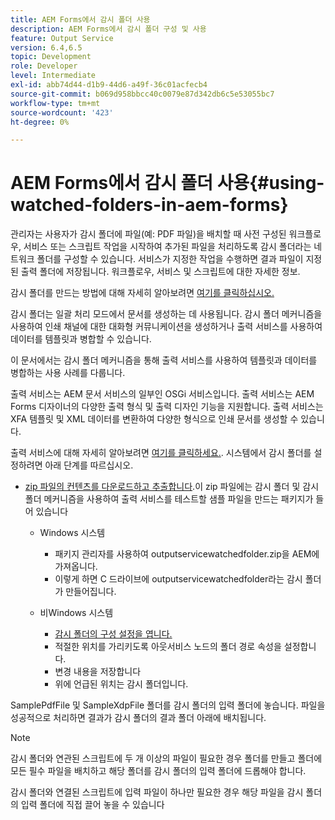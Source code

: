 ```yaml
---
title: AEM Forms에서 감시 폴더 사용
description: AEM Forms에서 감시 폴더 구성 및 사용
feature: Output Service
version: 6.4,6.5
topic: Development
role: Developer
level: Intermediate
exl-id: abb74d44-d1b9-44d6-a49f-36c01acfecb4
source-git-commit: b069d958bbcc40c0079e87d342db6c5e53055bc7
workflow-type: tm+mt
source-wordcount: '423'
ht-degree: 0%

---
```


# AEM Forms에서 감시 폴더 사용{#using-watched-folders-in-aem-forms}

관리자는 사용자가 감시 폴더에 파일(예: PDF 파일)을 배치할 때 사전 구성된 워크플로우, 서비스 또는 스크립트 작업을 시작하여 추가된 파일을 처리하도록 감시 폴더라는 네트워크 폴더를 구성할 수 있습니다. 서비스가 지정한 작업을 수행하면 결과 파일이 지정된 출력 폴더에 저장됩니다. 워크플로우, 서비스 및 스크립트에 대한 자세한 정보.

감시 폴더를 만드는 방법에 대해 자세히 알아보려면 [여기를 클릭하십시오.](https://helpx.adobe.com/experience-manager/6-4/forms/using/Creating-Configure-watched-folder.html)

감시 폴더는 일괄 처리 모드에서 문서를 생성하는 데 사용됩니다. 감시 폴더 메커니즘을 사용하여 인쇄 채널에 대한 대화형 커뮤니케이션을 생성하거나 출력 서비스를 사용하여 데이터를 템플릿과 병합할 수 있습니다.

이 문서에서는 감시 폴더 메커니즘을 통해 출력 서비스를 사용하여 템플릿과 데이터를 병합하는 사용 사례를 다룹니다.

출력 서비스는 AEM 문서 서비스의 일부인 OSGi 서비스입니다. 출력 서비스는 AEM Forms 디자이너의 다양한 출력 형식 및 출력 디자인 기능을 지원합니다. 출력 서비스는 XFA 템플릿 및 XML 데이터를 변환하여 다양한 형식으로 인쇄 문서를 생성할 수 있습니다.

출력 서비스에 대해 자세히 알아보려면 [여기를 클릭하세요.](https://helpx.adobe.com/aem-forms/6/output-service.html).
시스템에서 감시 폴더를 설정하려면 아래 단계를 따르십시오.
* [zip 파일의 컨텐츠를 다운로드하고 추출합니다](assets/outputservicewatchedfolderkt.zip).이 zip 파일에는 감시 폴더 및 감시 폴더 메커니즘을 사용하여 출력 서비스를 테스트할 샘플 파일을 만드는 패키지가 들어 있습니다
   * Windows 시스템

      * 패키지 관리자를 사용하여 outputservicewatchedfolder.zip을 AEM에 가져옵니다.
      * 이렇게 하면 C 드라이브에 outputservicewatchedfolder라는 감시 폴더가 만들어집니다.
   * 비Windows 시스템
      * [감시 폴더의 구성 설정을 엽니다.](http://localhost:4502/crx/de/index.jsp#/etc/fd/watchfolder/config/outputservice)
      * 적절한 위치를 가리키도록 아웃서비스 노드의 폴더 경로 속성을 설정합니다.
      * 변경 내용을 저장합니다
      * 위에 언급된 위치는 감시 폴더입니다.

SamplePdfFile 및 SampleXdpFile 폴더를 감시 폴더의 입력 폴더에 놓습니다. 파일을 성공적으로 처리하면 결과가 감시 폴더의 결과 폴더 아래에 배치됩니다.


>[!NOTE]
>
>감시 폴더와 연관된 스크립트에 두 개 이상의 파일이 필요한 경우 폴더를 만들고 폴더에 모든 필수 파일을 배치하고 해당 폴더를 감시 폴더의 입력 폴더에 드롭해야 합니다.
>
>감시 폴더와 연결된 스크립트에 입력 파일이 하나만 필요한 경우 해당 파일을 감시 폴더의 입력 폴더에 직접 끌어 놓을 수 있습니다
